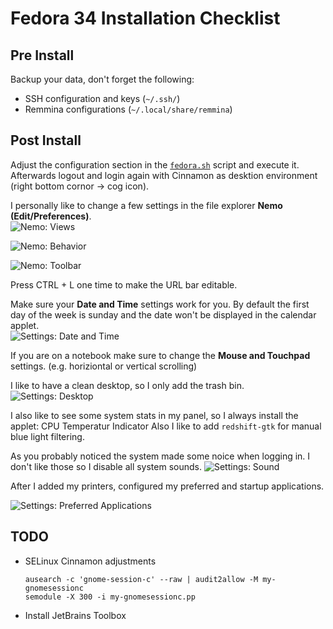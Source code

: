 # Fedora 34 Installation Checklist

## Pre Install
Backup your data, don't forget the following:
* SSH configuration and keys (`~/.ssh/`)
* Remmina configurations (`~/.local/share/remmina`)

## Post Install
Adjust the configuration section in the [`fedora.sh`](./fedora.sh) script and execute it. Afterwards logout and login again with Cinnamon as desktion environment (right bottom cornor -> cog icon). 

I personally like to change a few settings in the file explorer **Nemo (Edit/Preferences)**.  
![Nemo: Views](./img/nemo_views.png)

![Nemo: Behavior](./img/nemo_behavior.png)

![Nemo: Toolbar](./img/nemo_toolbar.png)

Press CTRL + L one time to make the URL bar editable.

Make sure your **Date and Time** settings work for you. By default the first day of the week is sunday and the date won't be displayed in the calendar applet.  
![Settings: Date and Time](./img/settings_date_time.png)

If you are on a notebook make sure to change the **Mouse and Touchpad** settings. (e.g. horiziontal or vertical scrolling)

I like to have a clean desktop, so I only add the trash bin.
![Settings: Desktop](./img/settings_desktop.png)

I also like to see some system stats in my panel, so I always install the applet: CPU Temperatur Indicator
Also I like to add `redshift-gtk` for manual blue light filtering.

As you probably noticed the system made some noice when logging in. I don't like those so I disable all system sounds.
![Settings: Sound](./img/settings_sounds.png)

After I added my printers, configured my preferred and startup applications.

![Settings: Preferred Applications](./img/settings_preferred_applications.png)

## TODO
- SELinux Cinnamon adjustments
  ```shell
  ausearch -c 'gnome-session-c' --raw | audit2allow -M my-gnomesessionc
  semodule -X 300 -i my-gnomesessionc.pp
  ```
- Install JetBrains Toolbox